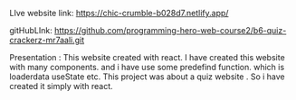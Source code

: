LIve website link: https://chic-crumble-b028d7.netlify.app/

gitHubLInk: https://github.com/programming-hero-web-course2/b6-quiz-crackerz-mr7aali.git


Presentation :
This website created with react.  I have created this website with many components. and i have use some predefind function. which is loaderdata useState etc.
This project was  about a quiz website . So i have created it simply with react. 